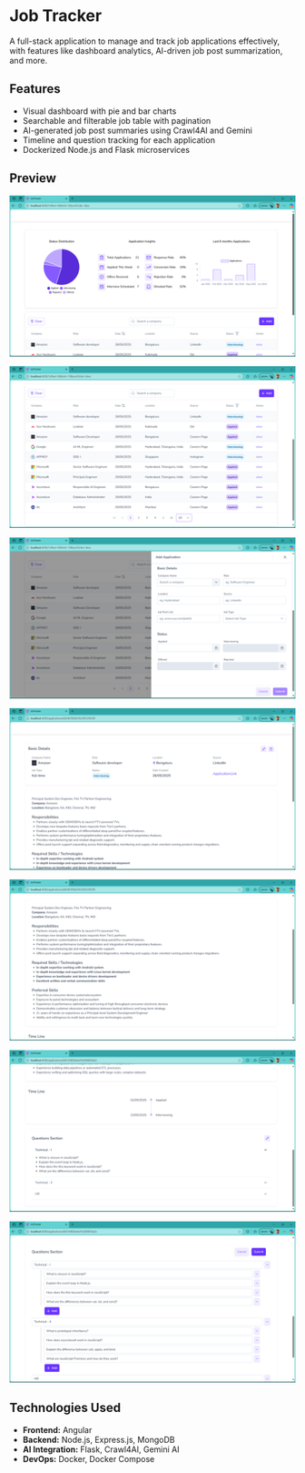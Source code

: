 # Job Tracker

A full-stack application to manage and track job applications effectively, with features like dashboard analytics, AI-driven job post summarization, and more.

## Features

- Visual dashboard with pie and bar charts
- Searchable and filterable job table with pagination
- AI-generated job post summaries using Crawl4AI and Gemini
- Timeline and question tracking for each application
- Dockerized Node.js and Flask microservices

## Preview

![Dashboard](./images/dashboard.png)

![Table](./images/table.png)

![Sidebar](./images/sidebar.png)

![AppPage](./images/application-page.png)

![Summary](./images/ai-summary.png)

![TimelineQuestions](./images/timeline-questions.png)

![EditQuestions](./images/edit-questions.png)

## Technologies Used

- **Frontend:** Angular
- **Backend:** Node.js, Express.js, MongoDB
- **AI Integration:** Flask, Crawl4AI, Gemini AI
- **DevOps:** Docker, Docker Compose
